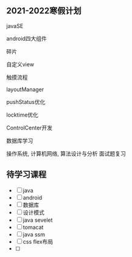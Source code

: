 ## 2021-2022寒假计划


javaSE

android四大组件

碎片

自定义view

触摸流程

layoutManager

pushStatus优化

locktime优化

ControlCenter开发

数据库学习

操作系统, 计算机网络, 算法设计与分析 面试题复习



## 待学习课程

- [ ] java
- [ ] android
- [ ] 数据库
- [ ] 设计模式
- [ ] java sevelet
- [ ] tomacat
- [ ] java ssm
- [ ] css flex布局
- [ ] 
